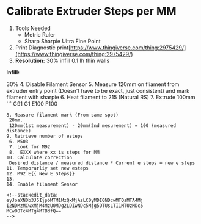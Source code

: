 
# Calibrate Extruder Steps per MM
1. Tools Needed
	* Metric Ruler
	* Sharp Sharpie Ultra Fine Point
2. Print Diagnostic print[https://www.thingiverse.com/thing:2975429/](https://www.thingiverse.com/thing:2975429/)
3. **Resolution:**
30% infill
0.1 lh
thin walls

**Infill:**

30%
4. Disable Filament Sensor
5. Measure 120mm on fliament from extruder entry point (Doesn't have to be exact, just consistent) and mark filament with sharpie
6. Heat filament to 215 (Natural RS)
7. Extrude 100mm
    ```
    G91
    G1 E100 F100
   ```
8. Measure filament mark (From same spot)
    20mm.
    120mm(1st measurement) - 20mm(2nd mesurement) = 100 (measured distance)
9. Retrieve number of esteps
	6. M503
	7. Look for M92
	8.  EXXX where xx is steps for MM
10. Calculate correction
	Desired distance / measured distance * Current e steps = new e steps
11. Temporarliy set new esteps
12. M92 E{{ New E Steps}}
13. 
14. Enable filament Sensor
	
<!--stackedit_data:
eyJoaXN0b3J5IjpbMTM1MzQxMjAzLC0yMDI0NDcwMTQsMTA4Mj
I2NDMzMCwxMjM4MzU0MDg2LDIwNDc5Mjg5OTUsLTI1MTUzMDc5
MCw0OTc4MTg4MTBdfQ==
-->